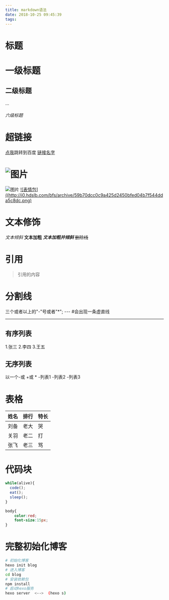 ```yaml
---
title: markdown语法
date: 2018-10-25 09:45:39
tags:
---
```

# 标题
# 一级标题
## 二级标题
...
###### 六级标题

# 超链接
  [点我](http://www.baidu.com)跳转到百度
  [链接名字](链接地址)

# ![图片](表情包)
  ![图片](http://i0.hdslb.com/bfs/archive/59b70dcc0c9a425d2450bfed04b7f544dda5c8dc.png)
  [![表情包]((http://i0.hdslb.com/bfs/archive/59b70dcc0c9a425d2450bfed04b7f544dda5c8dc.png)](http://www.baidu.com)

# 文本修饰
  *文本倾斜*
  **文本加粗**
  ***文本加粗并倾斜***
  ~~删除线~~

# 引用
> 引用的内容

# 分割线
三个或者以上的"-"号或者"*";
 ---                     #会出现一条虚直线
 ***
 
 ## 有序列表
 1.张三
 2.李四
 3.王五

 ## 无序列表
以一个-或 +或 *
-列表1
-列表2
-列表3

# 表格
姓名|排行|特长
-|-|-
刘备|老大|哭
关羽|老二|打
张飞|老三|骂

# 代码块
```javascript
while(alive){
  code();
  eat();
  sleep();
}
```

```css
body{
    color:red;
    font-size:15px;
}
```
# 完整初始化博客
```bash
# 初始化博客
hexo init blog
# 进入博客
cd blog
# 安装依赖包
npm install
# 启动hexo服务
hexo server  <-->  (hexo s)
```